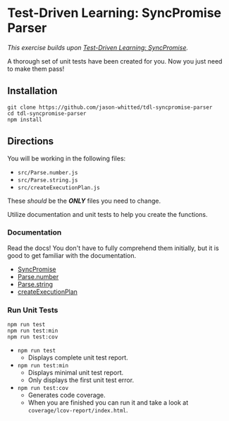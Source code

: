 # Test-Driven Learning: SyncPromise Parser
_This exercise builds upon [Test-Driven Learning: SyncPromise](https://github.com/jason-whitted/tdl-syncpromise)._

A thorough set of unit tests have been created for you.  Now you just need to make them pass!

## Installation
```
git clone https://github.com/jason-whitted/tdl-syncpromise-parser
cd tdl-syncpromise-parser
npm install
```

## Directions
You will be working in the following files:
- `src/Parse.number.js`
- `src/Parse.string.js`
- `src/createExecutionPlan.js`

These _should_ be the ***ONLY*** files you need to change.

Utilize documentation and unit tests to help you create the functions.

### Documentation
Read the docs!  You don't have to fully comprehend them initially, but it is good to get familiar with the documentation.

- [SyncPromise](docs/SyncPromise.md)
- [Parse.number](docs/Parse.number.md)
- [Parse.string](docs/Parse.string.md)
- [createExecutionPlan](docs/createExecutionPlan.md)

### Run Unit Tests
```
npm run test
npm run test:min
npm run test:cov
```

- `npm run test`
  - Displays complete unit test report.
- `npm run test:min`
  - Displays minimal unit test report.
  - Only displays the first unit test error.
- `npm run test:cov`
  - Generates code coverage.
  - When you are finished you can run it and take a look at `coverage/lcov-report/index.html`.
